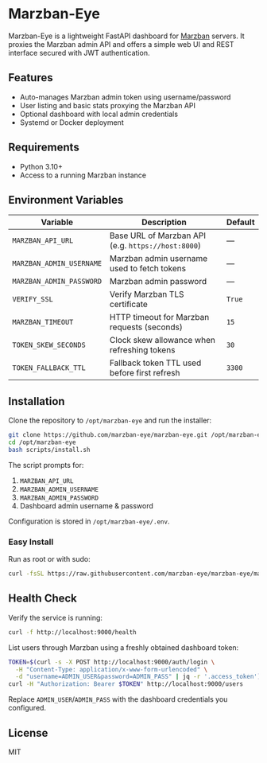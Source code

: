 # Marzban-Eye

Marzban-Eye is a lightweight FastAPI dashboard for [Marzban](https://github.com/razordeveloper/marzban) servers. It proxies the Marzban admin API and offers a simple web UI and REST interface secured with JWT authentication.

## Features

- Auto-manages Marzban admin token using username/password
- User listing and basic stats proxying the Marzban API
- Optional dashboard with local admin credentials
- Systemd or Docker deployment

## Requirements

- Python 3.10+
- Access to a running Marzban instance

## Environment Variables

| Variable | Description | Default |
| --- | --- | --- |
| `MARZBAN_API_URL` | Base URL of Marzban API (e.g. `https://host:8000`) | — |
| `MARZBAN_ADMIN_USERNAME` | Marzban admin username used to fetch tokens | — |
| `MARZBAN_ADMIN_PASSWORD` | Marzban admin password | — |
| `VERIFY_SSL` | Verify Marzban TLS certificate | `True` |
| `MARZBAN_TIMEOUT` | HTTP timeout for Marzban requests (seconds) | `15` |
| `TOKEN_SKEW_SECONDS` | Clock skew allowance when refreshing tokens | `30` |
| `TOKEN_FALLBACK_TTL` | Fallback token TTL used before first refresh | `3300` |

## Installation

Clone the repository to `/opt/marzban-eye` and run the installer:

```bash
git clone https://github.com/marzban-eye/marzban-eye.git /opt/marzban-eye
cd /opt/marzban-eye
bash scripts/install.sh
```

The script prompts for:

1. `MARZBAN_API_URL`
2. `MARZBAN_ADMIN_USERNAME`
3. `MARZBAN_ADMIN_PASSWORD`
4. Dashboard admin username & password

Configuration is stored in `/opt/marzban-eye/.env`.

### Easy Install

Run as root or with sudo:

```bash
curl -fsSL https://raw.githubusercontent.com/marzban-eye/marzban-eye/main/scripts/install.sh | sudo bash
```

## Health Check

Verify the service is running:

```bash
curl -f http://localhost:9000/health
```

List users through Marzban using a freshly obtained dashboard token:

```bash
TOKEN=$(curl -s -X POST http://localhost:9000/auth/login \
  -H "Content-Type: application/x-www-form-urlencoded" \
  -d "username=ADMIN_USER&password=ADMIN_PASS" | jq -r '.access_token')
curl -H "Authorization: Bearer $TOKEN" http://localhost:9000/users
```

Replace `ADMIN_USER`/`ADMIN_PASS` with the dashboard credentials you configured.

## License

MIT

